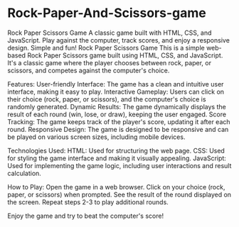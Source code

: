 # Rock-Paper-And-Scissors-game
Rock Paper Scissors Game  A classic game built with HTML, CSS, and JavaScript. Play against the computer, track scores, and enjoy a responsive design. Simple and fun!
Rock Paper Scissors Game
This is a simple web-based Rock Paper Scissors game built using HTML, CSS, and JavaScript. It's a classic game where the player chooses between rock, paper, or scissors, and competes against the computer's choice.

Features:
User-friendly Interface: The game has a clean and intuitive user interface, making it easy to play.
Interactive Gameplay: Users can click on their choice (rock, paper, or scissors), and the computer's choice is randomly generated.
Dynamic Results: The game dynamically displays the result of each round (win, lose, or draw), keeping the user engaged.
Score Tracking: The game keeps track of the player's score, updating it after each round.
Responsive Design: The game is designed to be responsive and can be played on various screen sizes, including mobile devices.

Technologies Used:
HTML: Used for structuring the web page.
CSS: Used for styling the game interface and making it visually appealing.
JavaScript: Used for implementing the game logic, including user interactions and result calculation.

How to Play:
Open the game in a web browser.
Click on your choice (rock, paper, or scissors) when prompted.
See the result of the round displayed on the screen.
Repeat steps 2-3 to play additional rounds.

Enjoy the game and try to beat the computer's score!
